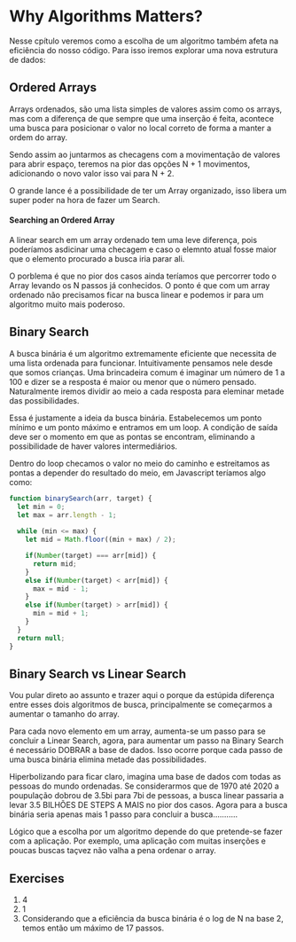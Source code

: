 # Why Algorithms Matters?

Nesse cpítulo veremos como a escolha de um algoritmo também afeta na eficiência do nosso código. Para isso iremos explorar uma nova estrutura de dados:

## Ordered Arrays

Arrays ordenados, são uma lista simples de valores assim como os arrays, mas com a diferença de que sempre que uma inserção é feita, acontece uma busca para posicionar o valor no local correto de forma a manter a ordem do array.

Sendo assim ao juntarmos as checagens com a movimentação de valores para abrir espaço, teremos na pior das opções N + 1 movimentos, adicionando o novo valor isso vai para N + 2.

O grande lance é a possibilidade de ter um Array organizado, isso libera um super poder na hora de fazer um Search.

#### Searching an Ordered Array

A linear search em um array ordenado tem uma leve diferença, pois poderíamos asdicinar uma checagem e caso o elemnto atual fosse maior que o elemento procurado a busca iria parar ali.

O porblema é que no pior dos casos ainda teríamos que percorrer todo o Array levando os N passos já conhecidos. O ponto é que com um array ordenado não precisamos ficar na busca linear e podemos ir para um algoritmo muito mais poderoso.

## Binary Search

A busca binária é um algoritmo extremamente eficiente que necessita de uma lista ordenada para funcionar. Intuitivamente pensamos nele desde que somos crianças. Uma brincadeira comum é imaginar um número de 1 a 100 e dizer se a resposta é maior ou menor que o número pensado. Naturalmente iremos dividir ao meio a cada resposta para eleminar metade das possibilidades.

Essa é justamente a ideia da busca binária. Estabelecemos um ponto mínimo e um ponto máximo e entramos em um loop. A condição de saída deve ser o momento em que as pontas se encontram, eliminando a possibilidade de haver valores intermediários.

Dentro do loop checamos o valor no meio do caminho e estreitamos as pontas a depender do resultado do meio, em Javascript teríamos algo como:
```js
function binarySearch(arr, target) {
  let min = 0;
  let max = arr.length - 1;
 
  while (min <= max) {
    let mid = Math.floor((min + max) / 2);

    if(Number(target) === arr[mid]) {
      return mid;
    }
    else if(Number(target) < arr[mid]) {
      max = mid - 1;
    }
    else if(Number(target) > arr[mid]) {
      min = mid + 1;
    }
  }
  return null;
}
```

## Binary Search vs Linear Search

Vou pular direto ao assunto e trazer aqui o porque da estúpida diferença entre esses dois algoritmos de busca, principalmente se começarmos a aumentar o tamanho do array.

Para cada novo elemento em um array, aumenta-se um passo para se concluir a Linear Search, agora, para aumentar um passo na Binary Search é necessário DOBRAR a base de dados. Isso ocorre porque cada passo de uma busca binária elimina metade das possibilidades.

Hiperbolizando para ficar claro, imagina uma base de dados com todas as pessoas do mundo ordenadas. Se considerarmos que de 1970 até 2020 a poupulação dobrou de 3.5bi para 7bi de pessoas, a busca linear passaria a levar 3.5 BILHÕES DE STEPS A MAIS no pior dos casos. Agora para a busca binária seria apenas mais 1 passo para concluir a busca...........

Lógico que a escolha por um algoritmo depende do que pretende-se fazer com a aplicação. Por exemplo, uma aplicação com muitas inserções e poucas buscas taçvez não valha a pena ordenar o array.

## Exercises

1. 4
2. 1
3. Considerando que a eficiência da busca binária é o log de N na base 2, temos então um máximo de 17 passos.
